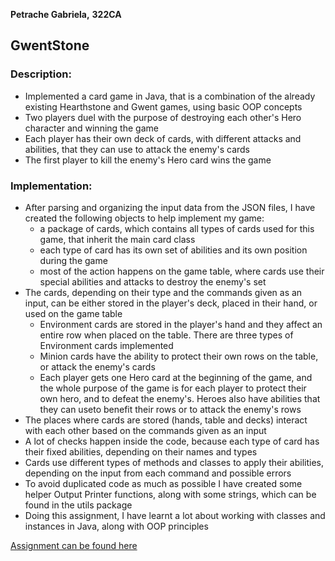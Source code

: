 **Petrache Gabriela,**
**322CA**

## GwentStone

### Description:

* Implemented a card game in Java, that is a combination of the already existing Hearthstone and Gwent games, using basic OOP concepts
* Two players duel with the purpose of destroying each other's Hero character and winning the game
* Each player has their own deck of cards, with different attacks and abilities, that they can use to attack the enemy's cards
* The first player to kill the enemy's Hero card wins the game

### Implementation:

* After parsing and organizing the input data from the JSON files,
I have created the following objects to help implement my game:
    * a package of cards, which contains all types of cards used for this game, that inherit the main card class
    * each type of card has its own set of abilities and its own position during the game
    * most of the action happens on the game table, where cards use their special abilities and attacks to destroy the enemy's set
* The cards, depending on their type and the commands given as an input, can be either stored in the player's
deck, placed in their hand, or used on the game table
  * Environment cards are stored in the player's hand and they affect an entire row when placed on the table. There are three types of Environment cards implemented
  * Minion cards have the ability to protect their own rows on the table, or attack the enemy's cards
  * Each player gets one Hero card at the beginning of the game, and the whole purpose of the game is for each player to protect their own hero, and to defeat the enemy's. Heroes also have abilities that they can useto benefit their rows or to attack the enemy's rows
* The places where cards are stored (hands, table and decks) interact with each other based on the commands given as an input
* A lot of checks happen inside the code, because each type of card has their fixed abilities, depending on their names and types
* Cards use different types of methods and classes to apply their abilities, depending on the input from each command and possible errors
* To avoid duplicated code as much as possible I have created some helper Output Printer functions, along with some strings, which can be found in the utils package
* Doing this assignment, I have learnt a lot about working with classes and instances in Java, along with OOP principles


[Assignment can be found here](https://ocw.cs.pub.ro/courses/poo-ca-cd/teme/tema)
